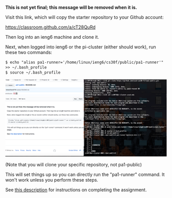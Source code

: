 **This is not yet final; this message will be removed when it is.**

Visit this link, which will copy the starter repository to your Github account:

https://classroom.github.com/a/cT28QuRd

Then log into an ieng6
machine and clone it.

Next, when logged into ieng6 or the pi-cluster (either should work), run these
two commands:

```
$ echo "alias pa1-runner='/home/linux/ieng6/cs30f/public/pa1-runner'" >> ~/.bash_profile
$ source ~/.bash_profile
```

![ScreenShot](./RunnerSetUp.png)

(Note that you will clone your specific repository, not pa1-public)

This will set things up so you can directly run the "pa1-runner" command.
It won't work unless you perform these steps.

See [this description](./description.pdf) for instructions on completing the assignment.
